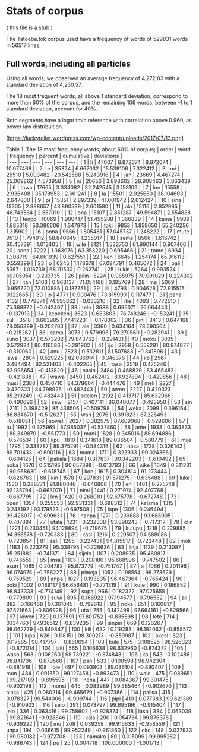  # Stats of corpus

 ( this file is a stub )
 
 The Tatoeba.tok corpus used have a frequency of words of 529831 words in 56517 lines. 
 
 ## Full words, including all particles

Using all words, we observed an average frequency of 4,272.83 with a standard deviation of 4,230.57.

The 18 most frequent words, all above 1 standard deviation, correspond to more than 60% of the corpus, 
and the remaining 106 words, between -1 to 1 standard deviation, account for 40%. 

Both segments have a logaritmic reference with correlation above 0.960, as power law distribuition.

[https://luckytoilet.wordpress.com/wp-content/uploads/2017/07/13.png]
 
 Table 1. The 18 most frequency words, about 60% of corpus; 
 | order | word | frequency | percent | cumulative | deviations |  
 | --- | --- | --- | --- | --- | --- |
 | 1 | li | 47007 | 8.872074 | 8.872074 | 10.077469 | 
 | 2 | e | 35324 | 6.667032 | 15.539106 | 7.322412 | 
 | 3 | mi | 26510 | 5.003482 | 20.542588 | 5.243916 | 
 | 4 | jan | 23669 | 4.467274 | 25.009862 | 4.573958 | 
 | 5 | ni | 20656 | 3.898602 | 28.908463 | 3.863439 | 
 | 6 | tawa | 17665 | 3.334082 | 32.242545 | 3.158109 | 
 | 7 | lon | 15558 | 2.936408 | 35.178953 | 2.661241 | 
 | 8 | la | 15501 | 2.925650 | 38.104603 | 2.647800 | 
 | 9 | pi | 15351 | 2.897339 | 41.001942 | 2.612427 | 
 | 10 | sina | 15305 | 2.888657 | 43.890599 | 2.601580 | 
 | 11 | ala | 15116 | 2.852985 | 46.743584 | 2.557010 | 
 | 12 | ona | 15107 | 2.851287 | 49.594871 | 2.554888 | 
 | 13 | tenpo | 10069 | 1.900417 | 51.495288 | 1.366839 | 
 | 14 | kama | 9989 | 1.885318 | 53.380606 | 1.347973 | 
 | 15 | toki | 9853 | 1.859650 | 55.240256 | 1.315902 | 
 | 16 | pona | 9566 | 1.805481 | 57.045737 | 1.248222 | 
 | 17 | mute | 9510 | 1.794912 | 58.840649 | 1.235017 | 
 | 18 | seme | 8566 | 1.616742 | 60.457391 | 1.012405 | 
 | 19 | wile | 8121 | 1.532753 | 61.990144 | 0.907466 | 
 | 20 | sona | 7222 | 1.363076 | 63.353220 | 0.695466 | 
 | 21 | tomo | 6934 | 1.308719 | 64.661939 | 0.627551 | 
 | 22 | ken | 6645 | 1.254174 | 65.916113 | 0.559399 | 
 | 23 | o | 6245 | 1.178678 | 67.094791 | 0.465072 | 
 | 24 | pali | 5387 | 1.016739 | 68.111530 | 0.262741 | 
 | 25 | lukin | 5264 | 0.993524 | 69.105054 | 0.233735 | 
 | 26 | pilin | 5224 | 0.985975 | 70.091029 | 0.224302 | 
 | 27 | tan | 5103 | 0.963137 | 71.054166 | 0.195769 | 
 | 28 | ma | 5069 | 0.956720 | 72.010886 | 0.187751 | 
 | 29 | lili | 4793 | 0.904628 | 72.915515 | 0.122665 | 
 | 30 | jo | 4771 | 0.900476 | 73.815990 | 0.117477 | 
 | 31 | pana | 4132 | 0.779871 | 74.595862 | -0.033210 | 
 | 32 | ike | 4093 | 0.772510 | 75.368372 | -0.042407 | 
 | 33 | telo | 3688 | 0.696071 | 76.064443 | -0.137913 | 
 | 34 | kepeken | 3623 | 0.683803 | 76.748246 | -0.153241 | 
 | 35 | suli | 3518 | 0.663985 | 77.412231 | -0.178002 | 
 | 36 | pini | 3413 | 0.644168 | 78.056399 | -0.202763 | 
 | 37 | ale | 3360 | 0.634164 | 78.690564 | -0.215262 | 
 | 38 | sama | 3073 | 0.579996 | 79.270560 | -0.282941 | 
 | 39 | suno | 3037 | 0.573202 | 79.843762 | -0.291431 | 
 | 40 | moku | 3035 | 0.572824 | 80.416586 | -0.291902 | 
 | 41 | ijo | 2958 | 0.558291 | 80.974877 | -0.310060 | 
 | 42 | anu | 2823 | 0.532811 | 81.507688 | -0.341896 | 
 | 43 | lawa | 2804 | 0.529225 | 82.036914 | -0.346376 | 
 | 44 | ilo | 2567 | 0.484494 | 82.521408 | -0.402265 | 
 | 45 | taso | 2518 | 0.475246 | 82.996654 | -0.413820 | 
 | 46 | nasin | 2484 | 0.468829 | 83.465482 | -0.421838 | 
 | 47 | wawa | 2450 | 0.462412 | 83.927894 | -0.429856 | 
 | 48 | musi | 2388 | 0.450710 | 84.378604 | -0.444476 | 
 | 49 | meli | 2227 | 0.420323 | 84.798926 | -0.482443 | 
 | 50 | awen | 2227 | 0.420323 | 85.219249 | -0.482443 | 
 | 51 | sitelen | 2192 | 0.413717 | 85.632966 | -0.490696 | 
 | 52 | sewi | 2157 | 0.407111 | 86.040077 | -0.498950 | 
 | 53 | sin | 2111 | 0.398429 | 86.438506 | -0.509798 | 
 | 54 | weka | 2099 | 0.396164 | 86.834670 | -0.512627 | 
 | 55 | wan | 2076 | 0.391823 | 87.226493 | -0.518051 | 
 | 56 | soweli | 2027 | 0.382575 | 87.609068 | -0.529606 | 
 | 57 | tu | 1992 | 0.375969 | 87.985037 | -0.537860 | 
 | 58 | ante | 1933 | 0.364833 | 88.349870 | -0.551773 | 
 | 59 | mani | 1828 | 0.345016 | 88.694886 | -0.576534 | 
 | 60 | lipu | 1810 | 0.341618 | 89.036504 | -0.580779 | 
 | 61 | mije | 1795 | 0.338787 | 89.375291 | -0.584316 | 
 | 62 | nasa | 1728 | 0.326142 | 89.701433 | -0.600116 | 
 | 63 | mama | 1711 | 0.322933 | 90.024366 | -0.604125 | 
 | 64 | pakala | 1684 | 0.317837 | 90.342203 | -0.610492 | 
 | 65 | poka | 1670 | 0.315195 | 90.657398 | -0.613793 | 
 | 66 | sike | 1649 | 0.311231 | 90.968630 | -0.618745 | 
 | 67 | kon | 1615 | 0.304814 | 91.273444 | -0.626763 | 
 | 68 | kin | 1578 | 0.297831 | 91.571275 | -0.635488 | 
 | 69 | luka | 1530 | 0.288771 | 91.860046 | -0.646808 | 
 | 70 | en | 1461 | 0.275748 | 92.135794 | -0.663079 | 
 | 71 | nimi | 1441 | 0.271974 | 92.407768 | -0.667795 | 
 | 72 | len | 1420 | 0.268010 | 92.675778 | -0.672748 | 
 | 73 | open | 1354 | 0.255553 | 92.931331 | -0.688312 | 
 | 74 | kalama | 1315 | 0.248192 | 93.179523 | -0.697508 | 
 | 75 | lape | 1306 | 0.246494 | 93.426017 | -0.699631 | 
 | 76 | nanpa | 1271 | 0.239888 | 93.665905 | -0.707884 | 
 | 77 | utala | 1231 | 0.232338 | 93.898243 | -0.717317 | 
 | 78 | olin | 1221 | 0.230451 | 94.128694 | -0.719675 | 
 | 79 | kulupu | 1218 | 0.229885 | 94.358578 | -0.720383 | 
 | 80 | kasi | 1216 | 0.229507 | 94.588086 | -0.720854 | 
 | 81 | seli | 1205 | 0.227431 | 94.815517 | -0.723448 | 
 | 82 | moli | 1183 | 0.223279 | 95.038795 | -0.728636 | 
 | 83 | linja | 1129 | 0.213087 | 95.251882 | -0.741371 | 
 | 84 | sijelo | 1107 | 0.208935 | 95.460817 | -0.746559 | 
 | 85 | insa | 1103 | 0.208180 | 95.668996 | -0.747502 | 
 | 86 | esun | 1085 | 0.204782 | 95.873779 | -0.751747 | 
 | 87 | a | 1066 | 0.201196 | 96.074975 | -0.756227 | 
 | 88 | pimeja | 1052 | 0.198554 | 96.273529 | -0.759529 | 
 | 89 | anpa | 1027 | 0.193835 | 96.467364 | -0.765424 | 
 | 90 | poki | 1002 | 0.189117 | 96.656481 | -0.771319 | 
 | 91 | kute | 990 | 0.186852 | 96.843333 | -0.774149 | 
 | 92 | supa | 966 | 0.182322 | 97.025655 | -0.779809 | 
 | 93 | suwi | 895 | 0.168922 | 97.194577 | -0.796552 | 
 | 94 | ali | 882 | 0.166468 | 97.361045 | -0.799618 | 
 | 95 | noka | 851 | 0.160617 | 97.521663 | -0.806928 | 
 | 96 | uta | 755 | 0.142498 | 97.664161 | -0.829566 | 
 | 97 | kiwen | 729 | 0.137591 | 97.801752 | -0.835698 | 
 | 98 | lete | 714 | 0.134760 | 97.936512 | -0.839235 | 
 | 99 | sinpin | 669 | 0.126267 | 98.062779 | -0.849847 | 
 | 100 | kili | 632 | 0.119283 | 98.182062 | -0.858572 | 
 | 101 | lupa | 626 | 0.118151 | 98.300213 | -0.859987 | 
 | 102 | akesi | 623 | 0.117585 | 98.417797 | -0.860694 | 
 | 103 | kule | 575 | 0.108525 | 98.526323 | -0.872014 | 
 | 104 | jaki | 565 | 0.106638 | 98.632960 | -0.874372 | 
 | 105 | waso | 563 | 0.106260 | 98.739221 | -0.874843 | 
 | 106 | ko | 543 | 0.102486 | 98.841706 | -0.879560 | 
 | 107 | pan | 533 | 0.100598 | 98.942304 | -0.881918 | 
 | 108 | loje | 497 | 0.093803 | 99.036108 | -0.890407 | 
 | 109 | mun | 484 | 0.091350 | 99.127458 | -0.893473 | 
 | 110 | walo | 475 | 0.089651 | 99.217109 | -0.895595 | 
 | 111 | nena | 447 | 0.084367 | 99.301475 | -0.902198 | 
 | 112 | monsi | 445 | 0.083989 | 99.385464 | -0.902670 | 
 | 113 | alasa | 425 | 0.080214 | 99.465679 | -0.907386 | 
 | 114 | palisa | 415 | 0.078327 | 99.544006 | -0.909744 | 
 | 115 | pipi | 410 | 0.077383 | 99.621389 | -0.910923 | 
 | 116 | selo | 391 | 0.073797 | 99.695186 | -0.915404 | 
 | 117 | jelo | 336 | 0.063416 | 99.758602 | -0.928374 | 
 | 118 | laso | 334 | 0.063039 | 99.821641 | -0.928846 | 
 | 119 | kala | 290 | 0.054734 | 99.876376 | -0.939222 | 
 | 120 | mu | 208 | 0.039258 | 99.915633 | -0.958559 | 
 | 121 | unpa | 194 | 0.036615 | 99.952249 | -0.961860 | 
 | 122 | oko | 148 | 0.027933 | 99.980182 | -0.972708 | 
 | 123 | namako | 80 | 0.015099 | 99.995282 | -0.988743 | 
 | 124 | pu | 25 | 0.004718 | 100.000000 | -1.001713 | 

